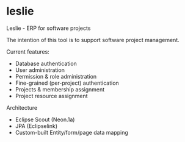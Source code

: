 # leslie
Leslie - ERP for software projects

The intention of this tool is to support software project management.

Current features:
* Database authentication
* User administration
* Permission & role administration
* Fine-grained (per-project)  authentication
* Projects & membership assignment
* Project resource assignment

Architecture
* Eclipse Scout (Neon.1a)
* JPA (Eclipselink)
* Custom-built Entity/form/page data mapping
